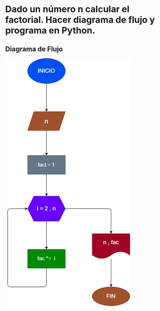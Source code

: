 # Dado un número n calcular el factorial. Hacer diagrama de flujo y programa en Python.

## Diagrama de Flujo

![Diagrama de Flujo](diagrama.png "Diagrama de Flujo")